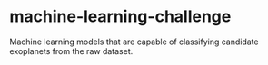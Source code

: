 # machine-learning-challenge
Machine learning models that are capable of classifying candidate exoplanets from the raw dataset.
